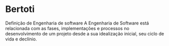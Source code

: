 # Bertoti
Definição de Engenharia de software
A Engenharia de Software está relacionada com as fases, implementações e processos no desenvolvimento de um projeto
desde a sua idealização inicial, seu ciclo de vida e declínio. 
